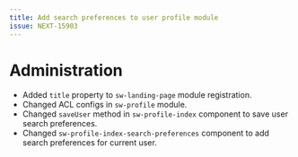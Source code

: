 ```yaml
---
title: Add search preferences to user profile module
issue: NEXT-15903
---
```

# Administration
* Added `title` property to `sw-landing-page` module registration.
* Changed ACL configs in `sw-profile` module.
* Changed `saveUser` method in `sw-profile-index` component to save user search preferences.
* Changed `sw-profile-index-search-preferences` component to add search preferences for current user.
